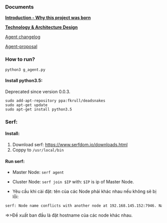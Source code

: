 ### Documents
[**Introduction - Why this project was born**](https://github.com/PiScale/god-eye/blob/agent/docs/Introduction.md)

[**Technology & Architecture Design**](https://github.com/PiScale/god-eye/blob/agent/docs/Architecture.md)

[Agent changelog](https://github.com/PiScale/god-eye/blob/agent/docs/Agent.md)

[Agent-proposal](https://github.com/PiScale/god-eye/blob/agent/docs/Agent-proposal.md)


### How to run?
        
`python3 g_agent.py`

#### Install python3.5:
Deprecated since version 0.0.3.
```
sudo add-apt-repository ppa:fkrull/deadsnakes
sudo apt-get update
sudo apt-get install python3.5
```

### Serf:
#### Install:
1. Download serf: https://www.serfdom.io/downloads.html
2. Coppy to `/usr/local/bin`

#### Run serf:
- Master Node: `serf agent`
- Cluster Node: `serf join $IP` with: `$IP` is ip of Master Node.

- Yêu cầu khi cài đặt: tên của các Node phải khác nhau nếu không sẽ bị lỗi:

```bash
serf: Node name conflicts with another node at 192.168.145.152:7946. Names must be unique! (Resolution enabled: true)
```
=>>Đề xuất ban đầu là đặt hostname của các node khác nhau.